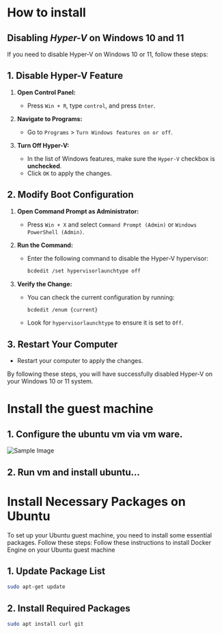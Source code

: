 # How to install


## Disabling _Hyper-V_ on Windows 10 and 11

If you need to disable Hyper-V on Windows 10 or 11, follow these steps:

## 1. Disable Hyper-V Feature

1. **Open Control Panel:**
   - Press `Win + R`, type `control`, and press `Enter`.

2. **Navigate to Programs:**
   - Go to `Programs` > `Turn Windows features on or off`.

3. **Turn Off Hyper-V:**
   - In the list of Windows features, make sure the `Hyper-V` checkbox is **unchecked**.
   - Click `OK` to apply the changes.

## 2. Modify Boot Configuration

1. **Open Command Prompt as Administrator:**
   - Press `Win + X` and select `Command Prompt (Admin)` or `Windows PowerShell (Admin)`.

2. **Run the Command:**
   - Enter the following command to disable the Hyper-V hypervisor:
     ```bash
     bcdedit /set hypervisorlaunchtype off
     ```

3. **Verify the Change:**
   - You can check the current configuration by running:
     ```bash
     bcdedit /enum {current}
     ```
   - Look for `hypervisorlaunchtype` to ensure it is set to `Off`.

## 3. Restart Your Computer

- Restart your computer to apply the changes.

By following these steps, you will have successfully disabled Hyper-V on your Windows 10 or 11 system.

# Install the guest machine

## 1. Configure the ubuntu vm via vm ware.
![Sample Image](C:\Users\Zeynab\Desktop/Picture1.png)
## 2. Run vm and install ubuntu…

# Install Necessary Packages on Ubuntu

To set up your Ubuntu guest machine, you need to install some essential packages. Follow these steps:
Follow these instructions to install Docker Engine on your Ubuntu guest machine

## 1. Update Package List

```bash
sudo apt-get update
```
## 2. Install Required Packages

```bash
sudo apt install curl git
```
